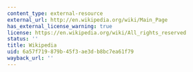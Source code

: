 ```yaml
---
content_type: external-resource
external_url: http://en.wikipedia.org/wiki/Main_Page
has_external_license_warning: true
license: https://en.wikipedia.org/wiki/All_rights_reserved
status: ''
title: Wikipedia
uid: 6a57f719-879b-45f3-ae3d-b8bc7ea61f79
wayback_url: ''
---
```

